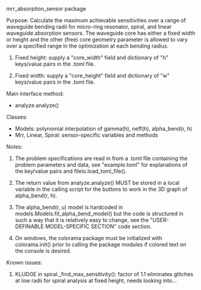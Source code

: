 mrr_absorption_sensor package

Purpose:
Calculate the maximum achievable sensitivities over a range of waveguide bending radii
for micro-ring resonator, spiral, and linear waveguide absorption sensors. The waveguide
core has either a fixed width or height and the other (free) core geometry parameter is
allowed to vary over a specified range in the optimization at each bending radius.

1) Fixed height: supply a "core_width" field and dictionary of "h" keys/value pairs in
   the .toml file.

2) Fixed width:  supply a "core_height" field and dictionary of "w" keys/value pairs in
   the .toml file.

Main interface method:
- analyze.analyze()

Classes:
- Models: polynomial interpolation of gamma(h), neff(h), alpha_bend(r, h)
- Mrr, Linear, Spiral: sensor-specific variables and methods

Notes:

1) The problem specifications are read in from a .toml file containing the problem
   parameters and data, see "example.toml" for explanations of the key/value pairs and
   fileio.load_toml_file().

2) The return value from analyze.analyze() MUST be stored in a local variable in the
   calling script for the buttons to work in the 3D graph of alpha_bend(r, h).

3) The alpha_bend(r, u) model is hardcoded in models.Models.fit_alpha_bend_model()
   but the code is structured in such a way that it is relatively easy to change, see
   the "USER-DEFINABLE MODEL-SPECIFIC SECTION" code section.

4) On windows, the colorama package must be initialized with colorama.init()
   prior to calling the package modules if colored text on the console is desired.

Known issues:

1) KLUDGE in spiral._find_max_sensitivity(): factor of 1.1 eliminates glitches at low
   radii for spiral analysis at fixed height, needs looking into...
